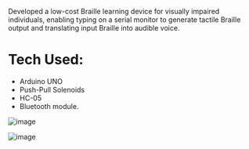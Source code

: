 Developed a low-cost Braille learning device for visually impaired individuals, enabling typing on a serial monitor to generate tactile Braille output and translating input Braille into audible voice.

# Tech Used:
- Arduino UNO
- Push-Pull Solenoids
- HC-05
- Bluetooth module.

![image](https://github.com/YashPratapS/Design-and-Implementation-of-Braille-Learning-Device/assets/95158391/95b9840d-1c5c-4572-a746-9d5d5157f62a)

![image](https://github.com/YashPratapS/Design-and-Implementation-of-Braille-Learning-Device/assets/95158391/569a4ad3-844b-40c0-88bb-c73eca5da24b)

